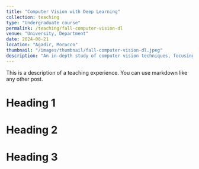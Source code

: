 ```yaml
---
title: "Computer Vision with Deep Learning"
collection: teaching
type: "Undergraduate course"
permalink: /teaching/fall-computer-vision-dl
venue: "University, Department"
date: 2024-08-21
location: "Agadir, Morocco"
thumbnail: "/images/thumbnail/fall-computer-vision-dl.jpeg"
description: "An in-depth study of computer vision techniques, focusing on convolutional neural networks (CNNs) and their applications."
---
```


This is a description of a teaching experience. You can use markdown like any other post.

Heading 1
======

Heading 2
======

Heading 3
======